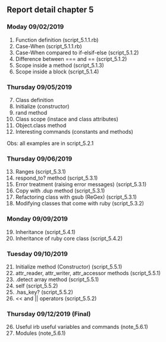## Report detail chapter 5

### Moday 09/02/2019
1. Function definition (script_5.1.1.rb)
2. Case-When (script_5.1.1.rb)
3. Case-When compared to if-elsif-else (script_5.1.2)
4. Difference between === and == (script_5.1.2)
5. Scope inside a method (script_5.1.3)
6. Scope inside a block (script_5.1.4)

### Thursday 09/05/2019
7. Class definition
8. Initialize (constructor)
9. rand method
10. Class scope (instace and class attributes)
11. Object.class method
12. Interesting commands (constants and methods)

Obs: all examples are in script_5.2.1

### Thursday 09/06/2019
13. Ranges (script_5.3.1)
14. respond_to? method (script_5.3.1)
15. Error treatment (raising error messages) (script_5.3.1)
16. Copy with .dup method (script_5.3.1)
17. Refactoring class with gsub (ReGex) (script_5.3.1)
18. Modifying classes that come with ruby (script_5.3.2)

### Monday 09/09/2019
19. Inheritance (script_5.4.1)
20. Inheritance of ruby core class (script_5.4.2)

### Tuesday 09/10/2019
21. Initialize method (Constructor) (script_5.5.1)
22. attr_reader, attr_writer, attr_accessor methods (script_5.5.1)
22. .detect array method (script_5.5.1)
23. self (script_5.5.2)
24. .has_key? (script_5.5.2)
25. << and || operators (script_5.5.2)

### Thursday 09/12/2019 (Final)
26. Useful irb useful variables and commands (note_5.6.1)
27. Modules (note_5.6.1)
